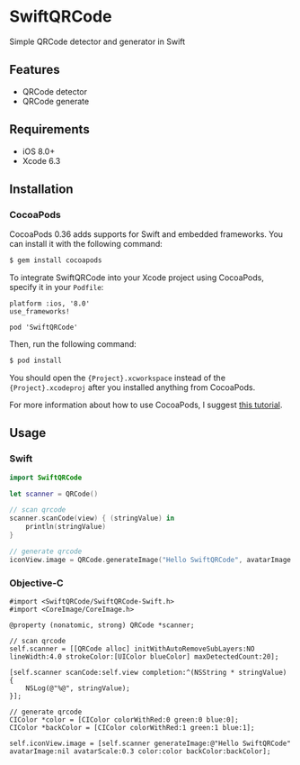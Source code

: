 # SwiftQRCode
Simple QRCode detector and generator in Swift

## Features

* QRCode detector
* QRCode generate

## Requirements

* iOS 8.0+ 
* Xcode 6.3

## Installation

### CocoaPods

CocoaPods 0.36 adds supports for Swift and embedded frameworks. You can install it with the following command:

```bash
$ gem install cocoapods
```

To integrate SwiftQRCode into your Xcode project using CocoaPods, specify it in your `Podfile`:

```
platform :ios, '8.0'
use_frameworks!

pod 'SwiftQRCode'
```

Then, run the following command:

```bash
$ pod install
```

You should open the `{Project}.xcworkspace` instead of the `{Project}.xcodeproj` after you installed anything from CocoaPods.

For more information about how to use CocoaPods, I suggest [this tutorial](http://www.raywenderlich.com/64546/introduction-to-cocoapods-2).

## Usage

### Swift

```swift
import SwiftQRCode

let scanner = QRCode()

// scan qrcode
scanner.scanCode(view) { (stringValue) in
    println(stringValue)
}

// generate qrcode
iconView.image = QRCode.generateImage("Hello SwiftQRCode", avatarImage: nil)
```

### Objective-C

```objc
#import <SwiftQRCode/SwiftQRCode-Swift.h>
#import <CoreImage/CoreImage.h>

@property (nonatomic, strong) QRCode *scanner;

// scan qrcode
self.scanner = [[QRCode alloc] initWithAutoRemoveSubLayers:NO lineWidth:4.0 strokeColor:[UIColor blueColor] maxDetectedCount:20];

[self.scanner scanCode:self.view completion:^(NSString * stringValue) {
    NSLog(@"%@", stringValue);
}];

// generate qrcode
CIColor *color = [CIColor colorWithRed:0 green:0 blue:0];
CIColor *backColor = [CIColor colorWithRed:1 green:1 blue:1];

self.iconView.image = [self.scanner generateImage:@"Hello SwiftQRCode" avatarImage:nil avatarScale:0.3 color:color backColor:backColor];

```

